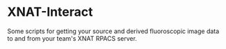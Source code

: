 # XNAT-Interact
Some scripts for getting your source and derived fluoroscopic image data to and from your team's XNAT RPACS server.